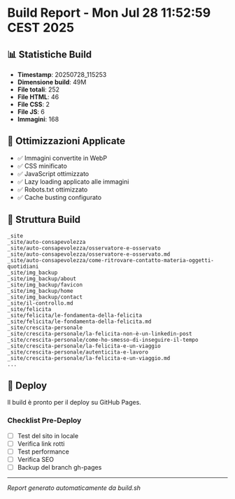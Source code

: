 # Build Report - Mon Jul 28 11:52:59 CEST 2025

## 📊 Statistiche Build

- **Timestamp**: 20250728_115253
- **Dimensione build**: 49M
- **File totali**: 252
- **File HTML**: 46
- **File CSS**: 2
- **File JS**: 6
- **Immagini**: 168

## 🔧 Ottimizzazioni Applicate

- ✅ Immagini convertite in WebP
- ✅ CSS minificato
- ✅ JavaScript ottimizzato
- ✅ Lazy loading applicato alle immagini
- ✅ Robots.txt ottimizzato
- ✅ Cache busting configurato

## 📁 Struttura Build

```
_site
_site/auto-consapevolezza
_site/auto-consapevolezza/osservatore-e-osservato
_site/auto-consapevolezza/osservatore-e-osservato.md
_site/auto-consapevolezza/come-ritrovare-contatto-materia-oggetti-quotidiani
_site/img_backup
_site/img_backup/about
_site/img_backup/favicon
_site/img_backup/home
_site/img_backup/contact
_site/il-controllo.md
_site/felicita
_site/felicita/le-fondamenta-della-felicita
_site/felicita/le-fondamenta-della-felicita.md
_site/crescita-personale
_site/crescita-personale/la-felicita-non-è-un-linkedin-post
_site/crescita-personale/come-ho-smesso-di-inseguire-il-tempo
_site/crescita-personale/la-felicita-e-un-viaggio
_site/crescita-personale/autenticita-e-lavoro
_site/crescita-personale/la-felicita-e-un-viaggio.md
...
```

## 🚀 Deploy

Il build è pronto per il deploy su GitHub Pages.

### Checklist Pre-Deploy

- [ ] Test del sito in locale
- [ ] Verifica link rotti
- [ ] Test performance
- [ ] Verifica SEO
- [ ] Backup del branch gh-pages

---
*Report generato automaticamente da build.sh*
